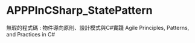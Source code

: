 # APPPInCSharp_StatePattern

無瑕的程式碼 : 物件導向原則、設計模式與C#實踐 Agile Principles, Patterns, and Practices in C#
